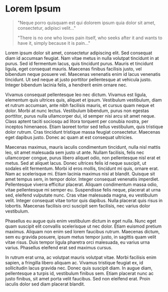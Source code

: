 # Lorem Ipsum
> "Neque porro quisquam est qui dolorem ipsum quia dolor sit amet, consectetur, adipisci velit..."
>
> "There is no one who loves pain itself, who seeks after it and wants to have it, simply because it is pain..."

Lorem ipsum dolor sit amet, consectetur adipiscing elit. Sed consequat diam id accumsan feugiat. Nam vitae metus in nulla volutpat tincidunt in at purus. Sed id fermentum lacus, quis tincidunt purus. Mauris et tincidunt ligula, eget consequat mauris. Maecenas finibus facilisis justo, vel bibendum neque posuere vel. Maecenas venenatis enim id lacus venenatis tincidunt. Ut sed neque at justo porttitor pellentesque at vehicula justo. Integer bibendum lacinia felis, a hendrerit enim ornare nec.

Vivamus consequat pellentesque leo nec dictum. Vivamus est ligula, elementum quis ultrices quis, aliquet et ipsum. Vestibulum vestibulum, diam et rutrum accumsan, ante nibh facilisis mauris, et cursus quam neque et dolor. Morbi at nunc lectus. Vestibulum bibendum, purus non egestas porttitor, purus nulla ullamcorper dui, id semper nisi arcu sit amet neque. Class aptent taciti sociosqu ad litora torquent per conubia nostra, per inceptos himenaeos. Etiam laoreet tortor sed tellus vestibulum, quis tristique dolor rutrum. Cras tincidunt tristique massa feugiat consectetur. Maecenas eget dapibus justo. Donec ac quam at est consequat ultricies.

Maecenas maximus, mauris iaculis condimentum tincidunt, nulla nisl mattis leo, sit amet malesuada sem justo ut ante. Nullam facilisis, felis nec ullamcorper congue, purus libero aliquet odio, non pellentesque nisl erat et metus. Sed at aliquet lacus. Donec ultrices felis id neque suscipit, ut sodales elit fermentum. Morbi id eros mollis, tincidunt mi quis, ornare erat. Nam ac scelerisque mi. Etiam lacinia maximus nisi at blandit. Quisque sit amet tempus sem, in tempor dolor. Integer consequat venenatis imperdiet. Pellentesque viverra efficitur placerat. Aliquam condimentum massa odio, vitae pellentesque mi semper eu. Suspendisse felis neque, placerat at urna sed, eleifend vulputate nunc. Cras vitae malesuada magna, eu vestibulum velit. Integer consequat vitae tortor quis dapibus. Nulla placerat quis risus in lobortis. Maecenas facilisis orci suscipit sem facilisis, nec varius dolor vestibulum.

Phasellus eu augue quis enim vestibulum dictum in eget nulla. Nunc eget quam suscipit elit convallis scelerisque ut nec dolor. Etiam euismod pretium maximus. Aliquam non enim sed lorem faucibus rutrum. Maecenas dictum, sem eu gravida posuere, ipsum metus tempor justo, in sagittis quam velit vitae risus. Duis tempor ligula pharetra orci malesuada, eu varius urna varius. Phasellus eleifend erat sed maximus cursus.

In rutrum erat urna, ac volutpat mauris volutpat vitae. Morbi facilisis enim sapien, a fringilla libero aliquam ac. Vivamus tristique feugiat ex, id sollicitudin lacus gravida nec. Donec quis suscipit diam. In augue diam, pellentesque a turpis id, vestibulum finibus sem. Etiam placerat nunc ac justo finibus, sit amet porta velit faucibus. Sed non eleifend erat. Proin iaculis dolor sed diam placerat blandit.
